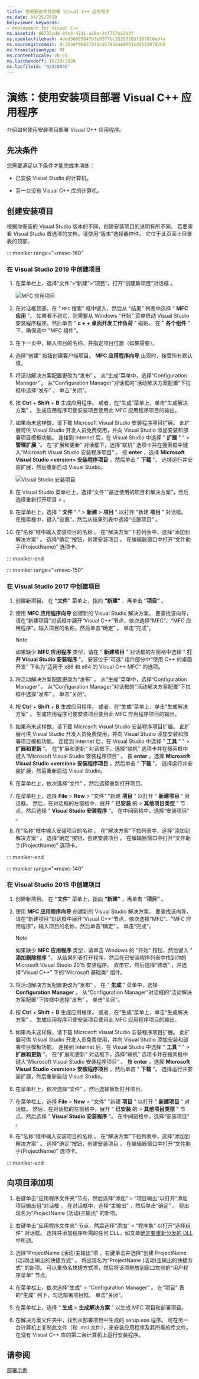 ```yaml
---
title: 使用安装项目部署 Visual C++ 应用程序
ms.date: 04/25/2019
helpviewer_keywords:
- deployment for Visual C++
ms.assetid: 66735cda-8fe3-4211-a19a-2cf717a12a3f
ms.openlocfilehash: 4ded30695647b3e9377bc35227283f367816edfa
ms.sourcegitcommit: 9c2b3df9b837879cd17932ae9f61cdd142078260
ms.translationtype: MT
ms.contentlocale: zh-CN
ms.lasthandoff: 10/29/2020
ms.locfileid: "92918846"
---
```

# <a name="walkthrough-deploying-a-visual-c-application-by-using-a-setup-project"></a>演练：使用安装项目部署 Visual C++ 应用程序

介绍如何使用安装项目部署 Visual C++ 应用程序。

## <a name="prerequisites"></a>先决条件

您需要满足以下条件才能完成本演练：

- 已安装 Visual Studio 的计算机。

- 另一台没有 Visual C++ 库的计算机。

## <a name="create-the-setup-project"></a>创建安装项目

根据你安装的 Visual Studio 版本的不同，创建安装项目的说明有所不同。 若要查看 Visual Studio 首选项的文档，请使用“版本”选择器控件。 它位于此页面上目录表的顶部。

::: moniker range="=msvc-160"

### <a name="to-create-the-project-in-visual-studio-2019"></a>在 Visual Studio 2019 中创建项目

1. 在菜单栏上，选择“文件”>“新建”>“项目”，打开“创建新项目”对话框     。

   ![MFC 应用项目](media/vs2019-mfc-app-new-project.png "新 MFC 应用")

1. 在对话框顶部，在 " `MFC` 搜索" 框中键入，然后从 "结果" 列表中选择 " **MFC 应用** "。 如果看不到它，则需要从 Windows "开始" 菜单启动 Visual Studio 安装程序程序，然后单击 " **c + + 桌面开发工作负荷** " 磁贴。 在 " **各个组件** " 下，确保选中 "MFC 组件"。

1. 在下一页中，输入项目的名称，并指定项目位置（如果需要）。

1. 选择“创建”  按钮创建客户端项目。 **MFC 应用程序向导** 出现时，接受所有默认值。

1. 将活动解决方案配置更改为“发布”  。 从“生成”菜单中，选择“Configuration Manager”  。 从“Configuration Manager”对话框的“活动解决方案配置”下拉框中选择“发布”  。 单击“关闭”。

1. 按 **Ctrl** + **Shift** + **B** 生成应用程序。 或者，在“生成”菜单上，单击“生成解决方案”  。 生成应用程序可使安装项目使用此 MFC 应用程序项目的输出。

1. 如果尚未这样做，请下载 Microsoft Visual Studio 安装程序项目扩展。 此扩展可供 Visual Studio 开发人员免费使用，并向 Visual Studio 添加安装和部署项目模板功能。 连接到 Internet 后，在 Visual Studio 中选择 " **扩展** " "  >  **管理扩展** "。 在“扩展和更新”  对话框下，选择“联机”  选项卡并在搜索框中键入“Microsoft Visual Studio 安装程序项目”  。 按 **enter** ，选择 **Microsoft Visual Studio \<version> 安装程序项目** ，然后单击 " **下载** "。 选择运行并安装扩展，然后重新启动 Visual Studio。

   ![Visual Studio 安装项目](media/vs2019-extension-dialog-installer-project.png "为客户端项目命名")

1. 在 Visual Studio 菜单栏上，选择“文件”“最近使用的项目和解决方案”，然后选择重新打开项目  >  。

1. 在菜单栏上，选择 " **文件** " "  >  **新建**  >  **项目** " 以打开 "新建 **项目** " 对话框。 在搜索框中，键入“设置”，然后从结果列表中选择“设置项目”  。

1. 在“名称”框中输入安装项目的名称  。 在“解决方案”下拉列表中，选择“添加到解决方案”  。 选择“确定”按钮，创建安装项目  。 在编辑器窗口中打开“文件助手(ProjectName)”  选项卡。

::: moniker-end

::: moniker range="=msvc-150"

### <a name="to-create-the-project-in-visual-studio-2017"></a>在 Visual Studio 2017 中创建项目

1. 创建新项目。 在 **“文件”** 菜单上，指向 **“新建”** ，再单击 **“项目”** 。

1. 使用 **MFC 应用程序向导** 创建新的 Visual Studio 解决方案。 要查找该向导，请在“新建项目”对话框中展开“Visual C++”节点，依次选择“MFC”、“MFC 应用程序”，输入项目的名称，然后单击“确定”  。 单击“完成”。

   > [!NOTE]
   > 如果缺少 **MFC 应用程序** 类型，请在 " **新建项目** " 对话框的左窗格中选择 " **打开 Visual Studio 安装程序** "。 安装位于“可选”  组件部分中“使用 C++ 的桌面开发”  下名为“适用于 x86 和 x64 的 Visual C++ MFC”  的选项。

1. 将活动解决方案配置更改为“发布”  。 从“生成”菜单中，选择“Configuration Manager”  。 从“Configuration Manager”对话框的“活动解决方案配置”下拉框中选择“发布”  。 单击“关闭”。

1. 按 **Ctrl** + **Shift** + **B** 生成应用程序。 或者，在“生成”菜单上，单击“生成解决方案”  。 生成应用程序可使安装项目使用此 MFC 应用程序项目的输出。

1. 如果尚未这样做，请下载 Microsoft Visual Studio 安装程序项目扩展。 此扩展可供 Visual Studio 开发人员免费使用，并向 Visual Studio 添加安装和部署项目模板功能。 连接到 Internet 后，在 Visual Studio 中选择 " **工具** " "  >  **扩展和更新** "。 在“扩展和更新”  对话框下，选择“联机”  选项卡并在搜索框中键入“Microsoft Visual Studio 安装程序项目”  。 按 **enter** ，选择 **Microsoft Visual Studio \<version> 安装程序项目** ，然后单击 " **下载** "。 选择运行并安装扩展，然后重新启动 Visual Studio。

1. 在菜单栏上，依次选择“文件”  ，然后选择重新打开项目。

1. 在菜单栏上，选择 **File**  >  **New**  >  "文件" "新建 **项目** " 以打开 " **新建项目** " 对话框。 然后，在对话框的左窗格中，展开 " **已安装** 的  >  **其他项目类型** " 节点，然后选择 " **Visual Studio 安装程序** "。 在中间窗格中，选择“安装项目”  。

1. 在“名称”框中输入安装项目的名称  。 在“解决方案”下拉列表中，选择“添加到解决方案”  。 选择“确定”按钮，创建安装项目  。 在编辑器窗口中打开“文件助手(ProjectName)”  选项卡。

::: moniker-end

::: moniker range="=msvc-140"

### <a name="to-create-the-project-in-visual-studio-2015"></a>在 Visual Studio 2015 中创建项目

1. 创建新项目。 在 **“文件”** 菜单上，指向 **“新建”** ，再单击 **“项目”** 。

1. 使用 **MFC 应用程序向导** 创建新的 Visual Studio 解决方案。 要查找该向导，请在“新建项目”对话框中展开“Visual C++”节点，依次选择“MFC”、“MFC 应用程序”，输入项目的名称，然后单击“确定”  。 单击“完成”。

   > [!NOTE]
   > 如果缺少 **MFC 应用程序** 类型，请单击 Windows 的 "开始" 按钮，然后键入 " **添加删除程序** "。 从结果列表打开程序，然后在已安装程序列表中找到你的 Microsoft Visual Studio 2015 安装程序。 双击它，然后选择“修改”  ，并选择“Visual C++”  下的“Microsoft 基础类”  组件。

1. 将活动解决方案配置更改为“发布”  。 在 " **生成** " 菜单中，选择 **Configuration Manager** 。 从“Configuration Manager”对话框的“活动解决方案配置”下拉框中选择“发布”  。 单击“关闭”。

1. 按 **Ctrl** + **Shift** + **B** 生成应用程序。 或者，在“生成”菜单上，单击“生成解决方案”  。 生成应用程序可使安装项目使用此 MFC 应用程序项目的输出。

1. 如果尚未这样做，请下载 Microsoft Visual Studio 安装程序项目扩展。 此扩展可供 Visual Studio 开发人员免费使用，并向 Visual Studio 添加安装和部署项目模板功能。 连接到 Internet 后，在 Visual Studio 中选择 " **工具** " "  >  **扩展和更新** "。 在“扩展和更新”  对话框下，选择“联机”  选项卡并在搜索框中键入“Microsoft Visual Studio 安装程序项目”  。 按 **enter** ，选择 **Microsoft Visual Studio \<version> 安装程序项目** ，然后单击 " **下载** "。 选择运行并安装扩展，然后重新启动 Visual Studio。

1. 在菜单栏上，依次选择“文件”  ，然后选择重新打开项目。

1. 在菜单栏上，选择 **File**  >  **New**  >  "文件" "新建 **项目** " 以打开 " **新建项目** " 对话框。 然后，在对话框的左窗格中，展开 " **已安装** 的  >  **其他项目类型** " 节点，然后选择 " **Visual Studio 安装程序** "。 在中间窗格中，选择“安装项目”  。

1. 在“名称”框中输入安装项目的名称  。 在“解决方案”下拉列表中，选择“添加到解决方案”  。 选择“确定”按钮，创建安装项目  。 在编辑器窗口中打开“文件助手(ProjectName)”  选项卡。

::: moniker-end

## <a name="add-items-to-the-project"></a>向项目添加项

1. 右键单击“应用程序文件夹”节点，然后选择“添加” > “项目输出”以打开“添加项目输出组”对话框  。 在对话框中，选择“主输出”  ，然后单击“确定”  。 将出现名为“ProjectName (活动)主输出”  的新项。

1. 右键单击“应用程序文件夹”  节点，然后选择“添加”  > “程序集”  以打开“选择组件”  对话框。 选择并添加程序所需的任何 DLL，如文章[确定要重新分发的 DLL](determining-which-dlls-to-redistribute.md) 中所述。

1. 选择“ProjectName (活动)主输出”项  ，右键单击并选择“创建 ProjectName (活动)主输出的快捷方式”  。 将出现名为“ProjectName (活动)主输出的快捷方式”  的新项。 可以重命名快捷方式项，然后将该项拖放到窗口左侧的“用户程序菜单”  节点。

1. 在菜单栏上，依次选择“生成” > “Configuration Manager” 。 在“项目”  表的“生成”  列下，勾选部署项目框。 单击“关闭”。

1. 在菜单栏上，选择 " **生成**  >  **生成解决方案** " 以生成 MFC 项目和部署项目。

1. 在解决方案文件夹中，找到从部署项目中生成的 setup.exe 程序。 可在另一台计算机上复制此文件（和 .msi 文件），来安装应用程序及其所需的库文件。 在没有 Visual C++ 库的第二台计算机上运行安装程序。

## <a name="see-also"></a>请参阅

[部署示例](deployment-examples.md)<br/>
